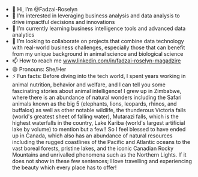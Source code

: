 - 👋 Hi, I’m @Fadzai-Roselyn
- 👀 I’m interested in leveraging business analysis and data analysis to drive impactful decisions and innovations
- 🌱 I’m currently learning business intelligence tools and advanced data analytics 
- 💞️ I’m looking to collaborate on projects that combine data technology with real-world business challenges, especially those that can benefit from my unique background in animal science and biological science
- 📫 How to reach me www.linkedin.com/in/fadzai-roselyn-magadzire
- 😄 Pronouns: She/Her
- ⚡ Fun facts: Before diving into the tech world, I spent years working in animal nutrition, behavior and welfare, and I can tell you some fascinating stories about animal intelligence!
      I grew up in Zimbabwe, where there is an abundance of natural wonders including the Safari animals known as the big 5 (elephants, lions, leopards, rhinos, and buffalos) as well as other notable wildlife, the thunderous Victoria falls (world's greatest sheet of falling water), Mutarazi falls, which is the highest waterfalls in the country,
      Lake Kariba (world's largest artificial lake by volume) to mention but a few!! So I feel blessed to have ended up in Canada, which also has an abundance of natural resources including the rugged coastlines of the Pacific and Atlantic oceans to the vast boreal forests, pristine lakes, and the iconic Canadian Rocky Mountains
      and unrivalled phenomena such as the Northern Lights. If it does not show in these few sentences; I love travelling and experiencing the beauty which every place has to offer!

<!---
Fadzai-Roselyn/Fadzai-Roselyn is a ✨ special ✨ repository because its `README.md` (this file) appears on your GitHub profile.
You can click the Preview link to take a look at your changes.
--->
